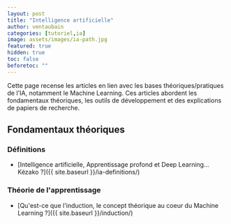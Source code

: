 ```yaml
---
layout: post
title: "Intelligence artificielle"
author: ventaubain
categories: [tutoriel,ia]
image: assets/images/ia-path.jpg
featured: true
hidden: true
toc: false
beforetoc: ""
---
```


Cette page recense les articles en lien avec les bases théoriques/pratiques de l'IA, notamment le Machine Learning. Ces articles abordent les fondamentaux théoriques, les outils de développement et des explications de papiers de recherche.

## Fondamentaux théoriques

### Définitions

* [Intelligence artificielle, Apprentissage profond et Deep Learning... Kézako ?]({{ site.baseurl }}/ia-definitions/)

### Théorie de l'apprentissage

* [Qu'est-ce que l'induction, le concept théorique au coeur du Machine Learning ?]({{ site.baseurl }}/induction/)